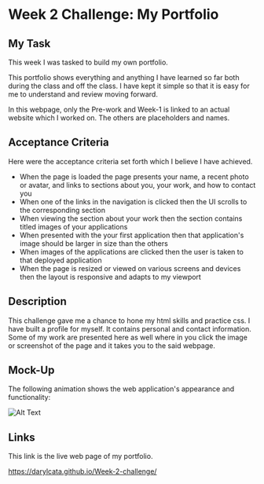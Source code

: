 # Week 2 Challenge: My Portfolio

## My Task

This week I was tasked to build my own portfolio.

This portfolio shows everything and anything I have learned so far both during the class and off the class. I have kept it simple so that it is easy for me to understand and review moving forward.

In this webpage, only the Pre-work and Week-1 is linked to an actual website which I worked on. The others are placeholders and names.

## Acceptance Criteria

Here were the acceptance criteria set forth which I believe I have achieved.

* When the page is loaded the page presents your name, a recent photo or avatar, and links to sections about you, your work, and how to contact you
* When one of the links in the navigation is clicked then the UI scrolls to the corresponding section
* When viewing the section about your work then the section contains titled images of your applications
* When presented with the your first application then that application's image should be larger in size than the others
* When images of the applications are clicked then the user is taken to that deployed application
* When the page is resized or viewed on various screens and devices then the layout is responsive and adapts to my viewport

##  Description

This challenge gave me a chance to hone my html skills and practice css. I have built a profile for myself. It contains personal and contact information. Some of my work are presented here as well where in you click the image or screenshot of the page and it takes you to the said webpage.

## Mock-Up

The following animation shows the web application's appearance and functionality:

![Alt Text](./starter/images/portfolio.gif)

## Links

This link is the live web page of my portfolio.

https://darylcata.github.io/Week-2-challenge/

